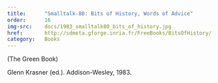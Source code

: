 ```yaml
---
title:      "Smalltalk-80: Bits of History, Words of Advice"
order:      16
img-src:    docs/1983_smalltalk80_bits_of_history.jpg
href:       http://sdmeta.gforge.inria.fr/FreeBooks/BitsOfHistory/
category:   Books
---
```

(The Green Book)

Glenn Krasner (ed.). Addison-Wesley, 1983.
